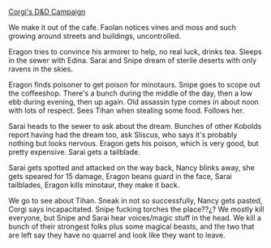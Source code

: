 ---
---

[Corgi's D&D Campaign](/games/corgi)

We make it out of the cafe. Faolan notices vines and moss and such growing around streets and buildings, uncontrolled.

Eragon tries to convince his armorer to help, no real luck, drinks tea. Sleeps in the sewer with Edina. Sarai and Snipe dream of sterile deserts with only ravens in the skies.

Eragon finds poisoner to get poison for minotaurs. Snipe goes to scope out the coffeeshop. There's a bunch during the middle of the day, then a low ebb during evening, then up again. Old assassin type comes in about noon with lots of respect. Sees Tihan when stealing some food. Follows her.

Sarai heads to the sewer to ask about the dream. Bunches of other Kobolds report having had the dream too, ask Sliscus, who says it's probably nothing but looks nervous. Eragon gets his poison, which is very good, but pretty expensive. Sarai gets a tailblade.

Sarai gets spotted and attacked on the way back, Nancy blinks away, she gets speared for 15 damage, Eragon beans guard in the face, Sarai tailblades, Eragon kills minotaur, they make it back.

We go to see about Tihan. Sneak in not so successfully, Nancy gets pasted, Corgi says incapacitated. Snipe fucking torches the place??¿? We mostly kill everyone, but Snipe and Sarai hear voices/magic stuff in the head. We kill a bunch of their strongest folks plus some magical beasts, and the two that are left say they have no quarrel and look like they want to leave.
